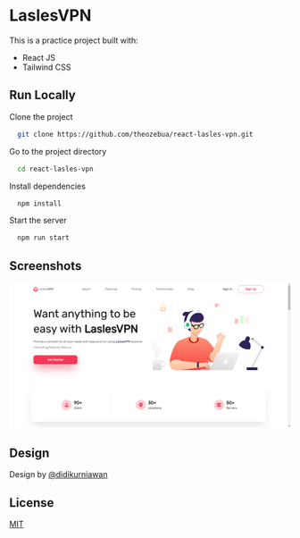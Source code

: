 # LaslesVPN

This is a practice project built with:

- React JS
- Tailwind CSS

## Run Locally

Clone the project

```bash
  git clone https://github.com/theozebua/react-lasles-vpn.git
```

Go to the project directory

```bash
  cd react-lasles-vpn
```

Install dependencies

```bash
  npm install
```

Start the server

```bash
  npm run start
```

## Screenshots

![App Screenshot](https://github.com/theozebua/react-lasles-vpn/blob/main/screenshots/screenshot.png)

## Design

Design by [@didikurniawan](https://www.figma.com/@didikurniawan)

## License

[MIT](https://github.com/theozebua/react-lasles-vpn/blob/main/LICENSE)

